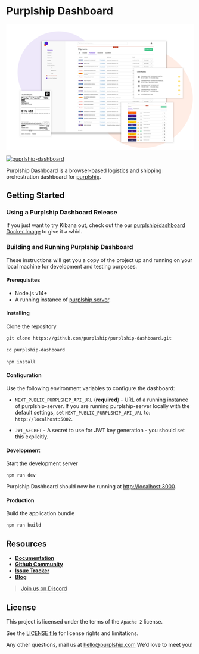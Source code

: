 # Purplship Dashboard

<picture><img alt="Purplship Dashboard" src="./screenshots/dashboard.png" /></picture>

[![puprlship-dashboard](https://github.com/purplship/purplship-dashboard/actions/workflows/ci.yml/badge.svg)](https://github.com/purplship/purplship-dashboard/actions/workflows/ci.yml)

Purplship Dashboard is a browser-based logistics and shipping orchestration dashboard for [purplship](https://github.com/purplship/purplship).

## Getting Started

### Using a Purplship Dashboard Release

If you just want to try Kibana out, check out the our [purplship/dashboard Docker Image](https://hub.docker.com/repository/docker/purplship/dashboard) to give it a whirl.

### Building and Running Purplship Dashboard

These instructions will get you a copy of the project up and running on your local machine for development and testing purposes.

#### Prerequisites

- Node.js v14+
- A running instance of [purplship server](https://github.com/purplship/purplship).

#### Installing

Clone the repository

```terminal
git clone https://github.com/purplship/purplship-dashboard.git

cd purplship-dashboard

npm install
```

#### Configuration

Use the following environment variables to configure the dashboard:

- `NEXT_PUBLIC_PURPLSHIP_API_URL` (**required**) - URL of a running instance of purplship-server. If you are running purplship-server locally with the default settings, set `NEXT_PUBLIC_PURPLSHIP_API_URL` to: `http://localhost:5002`.

- `JWT_SECRET` - A secret to use for JWT key generation - you should set this explicitly.

#### Development

Start the development server

```bash
npm run dev
```

Purplship Dashboard should now be running at [http://localhost:3000](http://localhost:3000).

#### Production

Build the application bundle

```bash
npm run build
```

## Resources

- [**Documentation**](https://docs.purplship.com)
- [**Github Community**](https://github.com/purplship/purplship/discussions)
- [**Issue Tracker**](https://github.com/purplship/purplship-dashboard/issues)
- [**Blog**](https://blog.purplship.com)

> [Join us on Discord](https://discord.gg/gS88uE7sEx)

## License

This project is licensed under the terms of the `Apache 2` license.

See the [LICENSE file](/LICENSE) for license rights and limitations.

Any other questions, mail us at hello@purplship.com We’d love to meet you!
